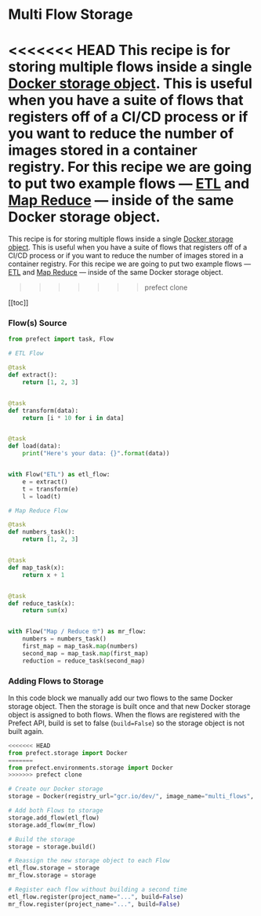 
# Multi Flow Storage

<<<<<<< HEAD
This recipe is for storing multiple flows inside a single [Docker storage object](/api/latest/storage.html#docker). This is useful when you have a suite of flows that registers off of a CI/CD process or if you want to reduce the number of images stored in a container registry. For this recipe we are going to put two example flows — [ETL](/core/examples/etl.html) and [Map Reduce](/core/examples/map_reduce.html) — inside of the same Docker storage object.
=======
This recipe is for storing multiple flows inside a single [Docker storage object](/api/latest/environments/storage.html#docker). This is useful when you have a suite of flows that registers off of a CI/CD process or if you want to reduce the number of images stored in a container registry. For this recipe we are going to put two example flows — [ETL](/core/examples/etl.html) and [Map Reduce](/core/examples/map_reduce.html) — inside of the same Docker storage object.
>>>>>>> prefect clone

[[toc]]

### Flow(s) Source

```python
from prefect import task, Flow

# ETL Flow

@task
def extract():
    return [1, 2, 3]


@task
def transform(data):
    return [i * 10 for i in data]


@task
def load(data):
    print("Here's your data: {}".format(data))


with Flow("ETL") as etl_flow:
    e = extract()
    t = transform(e)
    l = load(t)

# Map Reduce Flow

@task
def numbers_task():
    return [1, 2, 3]


@task
def map_task(x):
    return x + 1


@task
def reduce_task(x):
    return sum(x)


with Flow("Map / Reduce 🤓") as mr_flow:
    numbers = numbers_task()
    first_map = map_task.map(numbers)
    second_map = map_task.map(first_map)
    reduction = reduce_task(second_map)
```

### Adding Flows to Storage

In this code block we manually add our two flows to the same Docker storage object. Then the storage is built once and that new Docker storage object is assigned to both flows. When the flows are registered with the Prefect API, build is set to false (`build=False`) so the storage object is not built again.

```python
<<<<<<< HEAD
from prefect.storage import Docker
=======
from prefect.environments.storage import Docker
>>>>>>> prefect clone

# Create our Docker storage
storage = Docker(registry_url="gcr.io/dev/", image_name="multi_flows", image_tag="0.1.0")

# Add both Flows to storage
storage.add_flow(etl_flow)
storage.add_flow(mr_flow)

# Build the storage
storage = storage.build()

# Reassign the new storage object to each Flow
etl_flow.storage = storage
mr_flow.storage = storage

# Register each flow without building a second time
etl_flow.register(project_name="...", build=False)
mr_flow.register(project_name="...", build=False)
```
